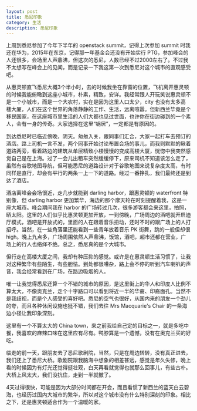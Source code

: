 ```yaml
---
layout: post
title: 悉尼印象
category: 生活
description: 悉尼印象
---
```


上周到悉尼参加了今年下半年的 openstack summit，记得上次参加 summit 时我还在华为，2015年在东京，记得那一年基金会还没有开始实行 PTG，参加峰会的人还很多，会场里人声鼎沸，但这次的悉尼，人数已经不过2000左右了。不过我不太想写在峰会上的见闻，而是记录一下我这第一次到悉尼对这个城市的直观感受吧。

从惠灵顿直飞悉尼大概3个半小时，去的时候我坐在靠窗的位置，飞机离开惠灵顿的时候我能俯瞰到这座小城市，朴素，精致，安详。我经常跟人开玩笑说惠灵顿不是一个小城市，而是一个大农村，实在是因为这里人口太少，city 也没有太多高楼大厦，人们在这个世界的角落静静的工作、生活，远离喧嚣。但新西兰毕竟是个移民国家，在这座城市里生活的人们大都也见过世面，也许你在街边碰到的一个素人，会有一身的传奇。大家选择在这里“蜗居”，一定都是有原因的。

到达悉尼时已临近傍晚，阴天。匆匆入关，跟同事们汇合，大家一起打车去预订的酒店。路上司机一言不发，两个同事开始讨论布置会场的事儿，而我则默默的瞅着道路两旁，看着路边的建筑从单层精致小楼慢慢的变成高楼大厦，恍惚中我突然感觉自己是在上海。过了一会儿出租车突然缓缓停下，原来司机不知道该怎么走了，虽然有谷歌地图导航，但可能悉尼的道路设计对于谷歌地图来说复杂度太高，有时同样是直行，却会有平行的两条一上一下的道路。经过一番挣扎，我们最终还是到达了酒店。

酒店离峰会会场很近，走几步就能到 darling harbor，跟惠灵顿的 waterfront 特别像，但 darling harbor 更加繁华，海边的那个摩天轮在时刻提醒着我，这是一座大城市。峰会期间我在 harbor 的广场转过几次，很多游客都会来这里，拍照，晒太阳。这里的人们似乎比惠灵顿更加开放，一到傍晚，广场周边的酒吧就开启迪厅模式，酒吧是开放式的，里面的人在跟着音乐扭动，还时不时的跟广场上的人打招呼。当然，在一些角落里还能看到一些青年放着音乐 PK 街舞，跳的一般但却很 high。晚上九点多，广场周围依然人声鼎沸，饭馆，酒吧，超市还都在营业，广场上的行人也络绎不绝。总之，悉尼真的是个大城市。

但行走在高楼大厦之间，我却有种压抑的感觉。或许是在惠灵顿生活习惯了，让我对这种繁华有些陌生，有些胆怯。到处都很嘈杂，路上会不停的听到汽车喇叭的声音，我会经常看到在广场，在路边吸烟的人。

唯一让我觉得悉尼还算一个不错的城市的原因，是这里街上的华人和印度人比例不算太大，不像奥克兰，走个十字路口可以看到将近一半的华裔、印裔面孔。当然不是我歧视，而是个人感受的喜好吧。悉尼的空气也很好，从国内来的朋友一个劲儿的夸，而且各种休闲设施也挺不错，我们去往 Mrs Macquarie's Chair 的一条海边小径让我印象深刻。

这里有一个不算太大的 China town，来之前我给自己定的目标之一，就是多吃中餐，我喜欢的麻辣口味在这里应有尽有。鸭脖算是一个遗憾，没有在奥克兰买的好吃。

临走的前一天，跟朋友去了悉尼歌剧院，当然，只是在周边转转，没有真正进去，我们还上了悉尼大桥。歌剧院跟我脑海中想象的相差甚远，感觉是年久失修，晚上看的时候因为有灯光还觉得挺壮观，白天再看就觉得也就那么回事儿，有些古朴。大桥上风太大，我们没抗住，走到一半就撤了。

4天过得很快，可能是因为大部分时间都在开会，而且看惯了新西兰的蓝天白云碧海，也经历过国内大城市的繁华，所以对这个城市没有什么特别深刻的印象。相比之下，还是惠灵顿适合作为一个温暖的家。